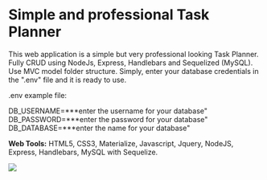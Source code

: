 # Simple and professional Task Planner

This web application is a simple but very professional looking Task Planner. Fully CRUD using NodeJs, Express, Handlebars and Sequelized (MySQL). Use MVC model folder structure. 
Simply, enter your database credentials in the ".env" file and it is ready to use.

.env example file:

DB_USERNAME=***enter the username for your database"<br>
DB_PASSWORD=***enter the password for your database"<br>
DB_DATABASE=***enter the name for your database"


**Web Tools:** HTML5, CSS3, Materialize, Javascript, Jquery, NodeJS, Express, Handlebars, MySQL with Sequelize.

<img src="https://user-images.githubusercontent.com/40499942/76122942-4dff6280-5fc5-11ea-97fc-51d1aab9f31e.jpg">
